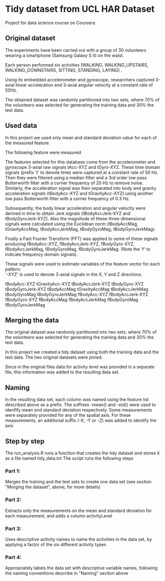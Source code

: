 # Tidy dataset from UCL HAR Dataset
Project for data science course on Coursera

## Original dataset
The experiments have been carried out with a group of 30 volunteers wearing a smartphone (Samsung Galaxy S II) on the waist. 

Each person performed six activities (WALKING, WALKING_UPSTAIRS, WALKING_DOWNSTAIRS, SITTING, STANDING, LAYING) . 

Using its embedded accelerometer and gyroscope, researchers captured 3-axial linear acceleration and 3-axial angular velocity at a constant rate of 50Hz. 

The obtained dataset was randomly partitioned into two sets, where 70% of the volunteers was selected for generating the training data and 30% the test data.

## Used data
In this project we used only mean and standard deviation value for each of the measured feature.

The following feature were measured


The features selected for this database come from the accelerometer and gyroscope 3-axial raw signals tAcc-XYZ and tGyro-XYZ. These time domain signals (prefix 't' to denote time) were captured at a constant rate of 50 Hz. Then they were filtered using a median filter and a 3rd order low pass Butterworth filter with a corner frequency of 20 Hz to remove noise. Similarly, the acceleration signal was then separated into body and gravity acceleration signals (tBodyAcc-XYZ and tGravityAcc-XYZ) using another low pass Butterworth filter with a corner frequency of 0.3 Hz. 

Subsequently, the body linear acceleration and angular velocity were derived in time to obtain Jerk signals (tBodyAccJerk-XYZ and tBodyGyroJerk-XYZ). Also the magnitude of these three-dimensional signals were calculated using the Euclidean norm (tBodyAccMag, tGravityAccMag, tBodyAccJerkMag, tBodyGyroMag, tBodyGyroJerkMag). 

Finally a Fast Fourier Transform (FFT) was applied to some of these signals producing fBodyAcc-XYZ, fBodyAccJerk-XYZ, fBodyGyro-XYZ, fBodyAccJerkMag, fBodyGyroMag, fBodyGyroJerkMag. (Note the 'f' to indicate frequency domain signals). 

These signals were used to estimate variables of the feature vector for each pattern:  
'-XYZ' is used to denote 3-axial signals in the X, Y and Z directions.

tBodyAcc-XYZ
tGravityAcc-XYZ
tBodyAccJerk-XYZ
tBodyGyro-XYZ
tBodyGyroJerk-XYZ
tBodyAccMag
tGravityAccMag
tBodyAccJerkMag
tBodyGyroMag
tBodyGyroJerkMag
fBodyAcc-XYZ
fBodyAccJerk-XYZ
fBodyGyro-XYZ
fBodyAccMag
fBodyAccJerkMag
fBodyGyroMag
fBodyGyroJerkMag

## Merging the data
The original dataset was randomly partitioned into two sets, where 70% of the volunteers was selected for generating the training data and 30% the test data.

In this project we created a tidy dataset using both the training data and the test data. The two original datasets were joined. 

Since in the original files data for activity level was provided in a separate file, this information was added to the resulting data set.

## Naming
In the resulting data set, each column was named using the feature list described above as a prefix. The suffixes -mean() and -std() were used to idenfify mean and standard deviation respectively. Some measurements were separately provided for any of the spatial axis. For these measurements, an additional suffix (-X, -Y or -Z) was added to identify the axis


## Step by step
The run_analysis.R runs a function that creates the tidy dataset and stores it as a file named tidy_data.txt
The script runs the following steps
### Part 1: 
Merges the training and the test sets to create one data set (see section "Merging the dataset", above, for more details)

### Part 2: 
Extracts only the measurements on the mean and standard deviation for each measurement, and adds a column activityLevel 

### Part 3:
Uses descriptive activity names to name the activities in the data set, by applying a factor of the six different activity types

### Part 4: 
Appropriately labels the data set with descriptive variable names, following the naming conventions describe in "Naming" section above
  
 
